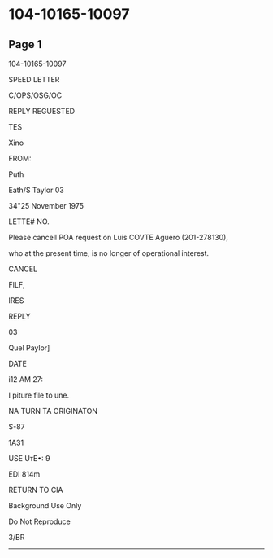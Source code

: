 # 104-10165-10097

## Page 1

104-10165-10097

SPEED LETTER

C/OPS/OSG/OC

REPLY REGUESTED

TES

Xino

FROM:

Puth

Eath/S Taylor 03

34"25 November 1975

LETTE# NO.

Please cancell POA request on Luis COVTE Aguero (201-278130),

who at the present time, is no longer of operational interest.

CANCEL

FILF,

IRES

REPLY

03

Quel Paylor]

DATE

i12 AM 27:

I piture file to une.

NA TURN TA ORIGINATON

$-87

1A31

USE UтE•: 9

EDI 814m

RETURN TO CIA

Background Use Only

Do Not Reproduce

3/BR

---


